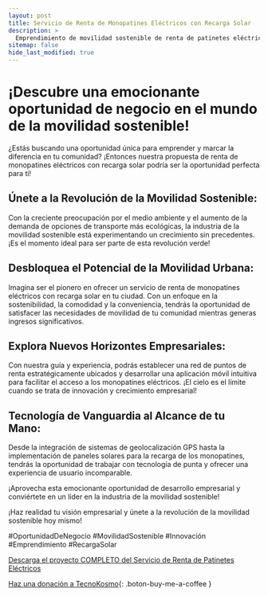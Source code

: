 ```yaml
---
layout: post
title: Servicio de Renta de Monopatines Eléctricos con Recarga Solar
description: >
  Emprendimiento de movilidad sostenible de renta de patinetes eléctricos con recarga solar.
sitemap: false
hide_last_modified: true
---
```


# ¡Descubre una emocionante oportunidad de negocio en el mundo de la movilidad sostenible! 

¿Estás buscando una oportunidad única para emprender y marcar la diferencia en tu comunidad? ¡Entonces nuestra propuesta de renta de monopatines eléctricos con recarga solar podría ser la oportunidad perfecta para ti!

## Únete a la Revolución de la Movilidad Sostenible: ## 
Con la creciente preocupación por el medio ambiente y el aumento de la demanda de opciones de transporte más ecológicas, la industria de la movilidad sostenible está experimentando un crecimiento sin precedentes. ¡Es el momento ideal para ser parte de esta revolución verde!

## Desbloquea el Potencial de la Movilidad Urbana: ## 
Imagina ser el pionero en ofrecer un servicio de renta de monopatines eléctricos con recarga solar en tu ciudad. Con un enfoque en la sostenibilidad, la comodidad y la conveniencia, tendrás la oportunidad de satisfacer las necesidades de movilidad de tu comunidad mientras generas ingresos significativos.

## Explora Nuevos Horizontes Empresariales: ## 
Con nuestra guía y experiencia, podrás establecer una red de puntos de renta estratégicamente ubicados y desarrollar una aplicación móvil intuitiva para facilitar el acceso a los monopatines eléctricos. ¡El cielo es el límite cuando se trata de innovación y crecimiento empresarial!

## Tecnología de Vanguardia al Alcance de tu Mano: ## 
Desde la integración de sistemas de geolocalización GPS hasta la implementación de paneles solares para la recarga de los monopatines, tendrás la oportunidad de trabajar con tecnología de punta y ofrecer una experiencia de usuario incomparable.

¡Aprovecha esta emocionante oportunidad de desarrollo empresarial y conviértete en un líder en la industria de la movilidad sostenible!

¡Haz realidad tu visión empresarial y únete a la revolución de la movilidad sostenible hoy mismo!

#OportunidadDeNegocio #MovilidadSostenible #Innovación #Emprendimiento #RecargaSolar


[Descarga el proyecto COMPLETO del Servicio de Renta de Patinetes Eléctricos](https://www.dropbox.com/scl/fo/hwq0w5yysez4os4qbk9wy/h?rlkey=sidzlolaa5yeq0k0xhxen5s9v&dl=0)

[Haz una donación a TecnoKosmo](https://www.buymeacoffee.com/nain.taleb){: .boton-buy-me-a-coffee }

<object data="../rentaPatinetesMunicipal.pdf" width="100%" height="600" type='application/pdf'></object>
